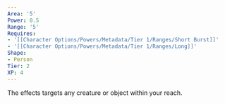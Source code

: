 ```yaml
---
Area: '5'
Power: 0.5
Range: '5'
Requires:
- '[[Character Options/Powers/Metadata/Tier 1/Ranges/Short Burst]]'
- '[[Character Options/Powers/Metadata/Tier 1/Ranges/Long]]'
Shape:
- Person
Tier: 2
XP: 4
---
```


The effects targets any creature or object within your reach.